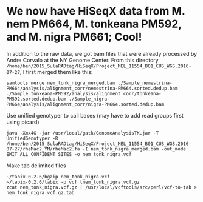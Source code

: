 # We now have HiSeqX data from M. nem PM664, M. tonkeana PM592, and M. nigra PM661; Cool!

In addition to the raw data, we got bam files that were already processed by Andre Corvalo at the NY Genome Center.  From this directory `/home/ben/2015_SulaRADtag/HiSeqX/Project_MEL_11554_B01_CUS_WGS.2016-07-27`, I first merged them like this:

```
samtools merge nem_tonk_nigra_merged.bam ./Sample_nemestrina-PM664/analysis/alignment_corr/nemestrina-PM664.sorted.dedup.bam ./Sample_tonkeana-PM592/analysis/alignment_corr/tonkeana-PM592.sorted.dedup.bam ./Sample_nigra-PM664/analysis/alignment_corr/nigra-PM664.sorted.dedup.bam
```

Use unified genotyper to call bases (may have to add read groups first using picard)
```
java -Xmx4G -jar /usr/local/gatk/GenomeAnalysisTK.jar -T UnifiedGenotyper -R /home/ben/2015_SulaRADtag/HiSeqX/Project_MEL_11554_B01_CUS_WGS.2016-07-27/rheMac2_YM/rheMac2.fa -I nem_tonk_nigra_merged.bam -out_mode EMIT_ALL_CONFIDENT_SITES -o nem_tonk_nigra.vcf
```
Make tab delimited files
```
~/tabix-0.2.6/bgzip nem_tonk_nigra.vcf
~/tabix-0.2.6/tabix -p vcf tnem_tonk_nigra.vcf.gz
zcat nem_tonk_nigra.vcf.gz | /usr/local/vcftools/src/perl/vcf-to-tab > nem_tonk_nigra.vcf.gz.tab
```
